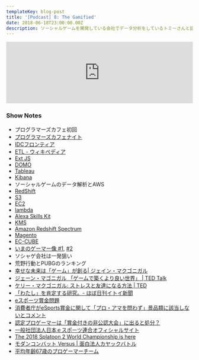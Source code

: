 ```yaml
---
templateKey: blog-post
title: '[Podcast] 8: The Gamified'
date: 2018-06-18T23:00:00.00Z
description: ソーシャルゲームを開発している会社でデータ分析をしているトミーさんと話しました
---
```

<iframe width="100%" height="166" scrolling="no" frameborder="no" allow="autoplay" src="https://w.soundcloud.com/player/?url=https%3A//api.soundcloud.com/tracks/459966276%3Fsecret_token%3Ds-IrA2g&color=%23ff5500&auto_play=false&hide_related=false&show_comments=true&show_user=true&show_reposts=false&show_teaser=true"></iframe>

### Show Notes


- プログラマーズカフェ初回
- [プログラマーズカフェナイト](http://pgcafe.net/news/pgcafenite3rd-announcement)
- [IDCフロンティア](https://www.idcf.jp/)
- [ETL - ウィキペディア](https://ja.wikipedia.org/wiki/Extract/Transform/Load)
- [Ext JS](https://www.sencha.com/products/extjs/)
- [DOMO](https://www.domo.com/jp)
- [Tableau](https://www.tableau.com/ja-jp)
- [Kibana](https://www.elastic.co/jp/products/kibana)
- ソーシャルゲームのデータ解析とAWS
- [RedShift](https://aws.amazon.com/jp/redshift/)
- [S3](https://aws.amazon.com/jp/s3/)
- [EC2](https://aws.amazon.com/jp/ec2/)
- [lambda](https://aws.amazon.com/jp/lambda/)
- [Alexa Skills Kit](https://developer.amazon.com/ja/alexa-skills-kit)
- [KMS](https://aws.amazon.com/jp/kms/)
- [Amazon Redshift Spectrum](https://aws.amazon.com/jp/blogs/news/amazon-redshift-spectrum-exabyte-scale-in-place-queries-of-s3-data/)
- [Magento](https://magento.com/)
- [EC-CUBE](https://www.ec-cube.net/)
- [いまのゲーマー像 #1](http://www.4gamer.net/games/999/G999905/20161214045/), [#2](https://www.gamespark.jp/article/2015/04/30/56681.html)
- ソシャゲ会社は一発狙い
- 荒野行動とPUBGのランキング
- [幸せな未来は「ゲーム」が創る| ジェイン・マクゴニガル](https://www.amazon.co.jp/dp/B009DEMPDE)
- [ジェーン・マゴニガル 「ゲームで築くより良い世界」 | TED Talk](https://www.ted.com/talks/jane_mcgonigal_gaming_can_make_a_better_world?language=ja)
- [ケリー・マクゴニガル: ストレスと友達になる方法 | TED](https://www.ted.com/talks/kelly_mcgonigal_how_to_make_stress_your_friend?language=ja) 
- [「わたし」を肯定する研究。- ほぼ日刊イトイ新聞](http://www.1101.com/mcgonigal/index.html)
- [eスポーツ賞金問題](http://college.nikkei.co.jp/article/103402811.html)
- [消費者庁がeSports賞金に関して「プロ・アマを問わず」景品類に該当しないとコメント](https://damonge.com/p=23443)
- [認定プロゲーマーは「賞金付きの非公認大会」に出ると処分？](https://www.gamespark.jp/article/2018/02/08/78335.html)
- [一般社団法人日本ｅスポーツ連合オフィシャルサイト](https://jesu.or.jp/)
- [The 2018 Splatoon 2 World Championship is here](https://splatoon.nintendo.com/news-video/splatoon2-2018-world-championship/)
- [モダンコンバット Versus | 面白法人カヤックバトル](https://www.kayac.com/service/game/1601)
- [平均年齢67歳のプロゲーマーチーム](http://news.denfaminicogamer.jp/interview/180413)
